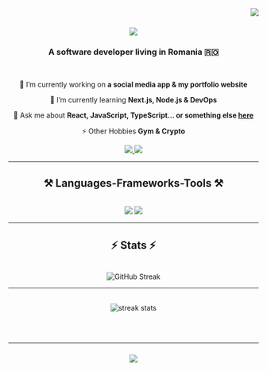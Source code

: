 <img align="right" src="https://visitor-badge.laobi.icu/badge?page_id=ionandrei44.ionandrei44" />

<h1 align="center">
    <img src="https://readme-typing-svg.herokuapp.com/?font=Righteous&size=35&center=true&vCenter=true&width=500&height=70&duration=4000&lines=Hi+There!+👋;+I'm+Andrei!;" />
</h1>

<h3 align="center">A software developer living in Romania 🇷🇴</h3>

<br/>

<div align="center">
 
 🔭 I’m currently working on **a social media app & my portfolio website**
 
 🌱 I’m currently learning **Next.js, Node.js & DevOps**

 💬 Ask me about **React, JavaScript, TypeScript... or something else [here](https://github.com/ionandrei44/ionandrei44/issues)**

 ⚡ Other Hobbies **Gym & Crypto**
 
 </div>
 
<div align="center"> 
  <a href="mailto:ionandrei.dev@gmail.com">
    <img src="https://img.shields.io/badge/Gmail-333333?style=for-the-badge&logo=gmail&logoColor=red" />
  </a>
  <a href="https://www.youtube.com/@ionandrei44" target="_blank">
     <img src="https://img.shields.io/badge/YouTube-red?style=for-the-badge&logo=youtube&logoColor=white" target="_blank" />
  </a>
</div>

 <hr/>
 
<h2 align="center">⚒️ Languages-Frameworks-Tools ⚒️</h2>
<br/>
<div align="center">
    <img src="https://skillicons.dev/icons?i=react,bootstrap,mui,html,css,vscode,github,figma,tailwind,git" />
    <img src="https://skillicons.dev/icons?i=nodejs, javascript,typescript,express,firebase,mongodb, nextjs,mysql" /><br>
</div>

<hr/>
<h2 align="center">⚡ Stats ⚡</h2>
<br>
<div align="center">
  <img src="https://streak-stats.demolab.com?user=ionandrei44&theme=radical" alt="GitHub Streak" />
</div>
<hr/>
<br>
<div align="center">
    <img src="https://github-readme-stats.vercel.app/api?username=ionandrei44&show_icons=true&theme=radical" alt="streak stats"/>
</div>

<br/><br/>
<hr/>

<h3 align="center">
    <img src="https://readme-typing-svg.herokuapp.com/?font=Righteous&size=25&center=true&vCenter=true&width=500&height=70&duration=4000&lines=Thanks+for+visiting!+✌">
</h3>

<br/>
